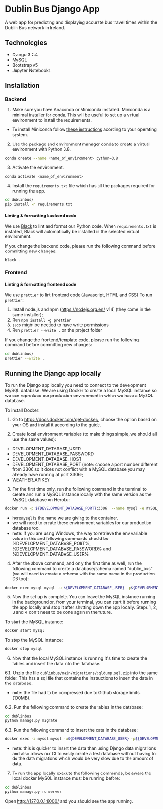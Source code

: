 # Dublin Bus Django App

A web app for predicting and displaying accurate bus travel times within the Dublin Bus network in Ireland.

## Technologies

- Django 3.2.4
- MySQL
- Bootstrap v5
- Jupyter Notebooks

## Installation

### Backend

1. Make sure you have Anaconda or Miniconda installed. Miniconda is a minimal installer for conda. This will be useful to set up a virtual environment to install the requirements.

- To install Miniconda follow [these instructions](https://docs.conda.io/en/latest/miniconda.html) acording to your operating system.

2. Use the package and environment manager [conda](https://docs.conda.io/en/latest/) to create a virtual environment with Python 3.8.

```bash
conda create --name <name_of_environment> python=3.8
```

3. Activate the environment.

```bash
conda activate <name_of_environment>
```

4. Install the `requirements.txt` file which has all the packages required for running the app.

```bash
cd dublinbus/
pip install -r requirements.txt
```

#### Linting & formatting backend code

We use [Black](https://github.com/psf/black) to lint and format our Python code.
When `requirements.txt` is installed, Black will automatically be installed in the selected virtual environment.

If you change the backend code, please run the following command before committing new changes:

```bash
black .
```

### Frontend

#### Linting & formatting frontend code

We use `prettier` to lint frontend code (Javascript, HTML and CSS)
To run `prettier`:

1. Install node.js and npm (https://nodejs.org/en/ v14) (they come in the same installer);
2. Run `npm install -g prettier`
3. `sudo` might be needed to have write permissions
4. Run `prettier --write .` on the project folder

If you change the frontend/template code, please run the following command before committing new changes:

```bash
cd dublinbus/
prettier --write .
```

## Running the Django app locally

To run the Django app locally you need to connect to the development MySQL database. We are using Docker to create a local MySQL instance so we can reproduce our production environment in which we have a MySQL database. 

To install Docker:

1. Go to https://docs.docker.com/get-docker/, choose the option based on your OS and install it according to the guide.

2. Create local environment variables (to make things simple, we should all use the same values):
- DEVELOPMENT_DATABASE_USER
- DEVELOPMENT_DATABASE_PASSWORD
- DEVELOPMENT_DATABASE_HOST
- DEVELOPMENT_DATABASE_PORT (note: choose a port number different from 3306 so it does not conflict with a MySQL database you may already have running at port 3306);
- WEATHER_APIKEY

3. For the first time only, run the following command in the terminal to create and run a MySQL instance locally with the same version as the MySQL database on Heroku:
```bash
docker run -p ${DEVELOPMENT_DATABASE_PORT}:3306  --name mysql -e MYSQL_ROOT_PASSWORD=${DEVELOPMENT_DATABASE_PASSWORD} -d mysql:5.6.50 
```
- here`mysql` is the name we are giving to the container.
- we will need to create these environment variables for our production database too.
- note: if you are using Windows, the way to retrieve the env variable value in this and following commands should be %DEVELOPMENT_DATABASE_PORT%, %DEVELOPMENT_DATABASE_PASSWORD% and %DEVELOPMENT_DATABASE_USER%

4. After the above command, and only the first time as well, run the following command to create a database/schema named "dublin_bus" (we will need to create a schema with the same name in the production DB too):
```bash
docker exec mysql mysql -u ${DEVELOPMENT_DATABASE_USER} -p${DEVELOPMENT_DATABASE_PASSWORD} -e  "CREATE DATABASE IF NOT EXISTS dublin_bus;"
```

5. Now the set up is complete. You can leave the MySQL instance running in the background or, from your terminal, you can start it before running the app locally and stop it after shutting down the app locally. Steps 1, 2, 3 and 4 don't need to be done again in the future.

To start the MySQL instance:
```bash
docker start mysql
```
To stop the MySQL instance:
```bash
docker stop mysql
```

6. Now that the local MySQL instance is running it's time to create the tables and insert the data into the database.

6.1. Unzip the file `dublinbus/main/migrations/sqldump.sql.zip` into the same folder. This has a sql file that contains the instructions to insert the data in the database.
- note: the file had to be compressed due to Github storage limits (100MB).

6.2. Run the following command to create the tables in the database:

```bash
cd dublinbus
python manage.py migrate
```

6.3. Run the following command to insert the data in the database:

```bash
docker exec -i mysql mysql -u${DEVELOPMENT_DATABASE_USER} -p${DEVELOPMENT_DATABASE_PASSWORD} < ./main/migrations/sqldump.sql
```
- note: this is quicker to insert the data than using Django data migrations and also allows our CI to easily create a test database without having to do the data migrations which would be very slow due to the amount of data. 


7. To run the app locally execute the following commands, be aware the local docker MySQL instance must be running before:

```bash
cd dublinbus
python manage.py runserver
```

Open http://127.0.0.1:8000/ and you should see the app running.
